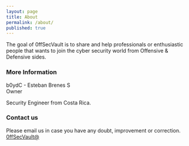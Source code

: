 ```yaml
---
layout: page
title: About
permalink: /about/
published: true
---
```


The goal of 0ffSecVault is to share and help professionals or enthusiastic people that wants to join the cyber security world from Offensive & Defensive sides. 

### More Information

b0ydC - Esteban Brenes S<br>
Owner

Security Engineer from Costa Rica.

### Contact us

Please email us in case you have any doubt, improvement or correction. 
[0ffSecVault@](mailto:0ffsecvault@protonmail.com)
